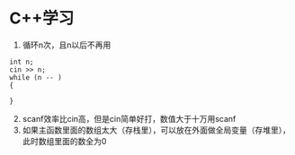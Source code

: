 # C++学习
1. 循环n次，且n以后不再用
```
int n;
cin >> n;
while (n -- )
{

}
```

2. scanf效率比cin高，但是cin简单好打，数值大于十万用scanf
3. 如果主函数里面的数组太大（存栈里），可以放在外面做全局变量（存堆里），此时数组里面的数全为0